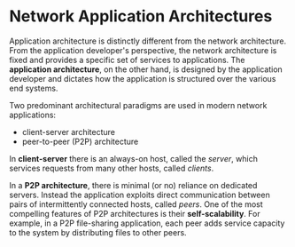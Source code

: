 <h1>Network Application Architectures</h1>

Application architecture is distinctly different from the network architecture.
From the application developer's perspective, the network architecture is fixed 
and provides a specific set of services to applications. The **application 
architecture**, on the other hand, is designed by the application developer 
and dictates how the application is structured over the various end systems.

Two predominant architectural paradigms are used in modern network applications:
* client-server architecture
* peer-to-peer (P2P) architecture 

In **client-server** there is an always-on host, called the *server*, which 
services requests from many other hosts, called *clients*. 

In a **P2P architecture**, there is minimal (or no) reliance on dedicated 
servers. Instead the application exploits direct communication between pairs of 
intermittently connected hosts, called *peers*. One of the most compelling 
features of P2P architectures is their **self-scalability**. For example, in a
P2P file-sharing application, each peer adds service capacity to the system by 
distributing files to other peers. 


